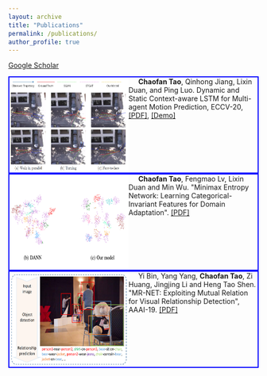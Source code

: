 ```yaml
---
layout: archive
title: "Publications"
permalink: /publications/
author_profile: true
---
```



[Google Scholar](https://scholar.google.com/citations?hl=en&view_op=list_works&gmla=AJsN-F5DfisY6qynQkPPreVmBlpCYV8WALf-n4aVHphvfHF9GAmm2cYErmRxuXccCwkrSglgJN4L6s2t4Cn5Ei6r5jEfLOvnoA&user=gjmfLroAAAAJ)

<div style="display:inline-block; border:2px blue solid; ">
 <img src="../images/paper_cover_image/dscmp.png" style="float:left;" width="240" height="192" alt="markdown">
&nbsp;&nbsp;&nbsp;&nbsp;
<b>Chaofan Tao</b>, Qinhong Jiang, Lixin Duan, and Ping Luo. Dynamic and Static Context-aware LSTM for Multi-agent Motion Prediction, ECCV-20,
<a href="http://www.ecva.net/papers/eccv_2020/papers_ECCV/html/3801_ECCV_2020_paper.php">[PDF]</a>,
<a href="../files/ECCV20-demo.mp4">[Demo]</a> 
</div>
<br>


<div style="display:inline-block; border:2px blue solid; ">
 <img src="../images/paper_cover_image/mmen.png" style="float:left;" width="240" height="192" alt="markdown">
&nbsp;&nbsp;&nbsp;&nbsp;
<b>Chaofan Tao</b>, Fengmao Lv, Lixin Duan and Min Wu. "Minimax Entropy Network: Learning Categorical-Invariant Features for Domain Adaptation".
<a href="https://arxiv.org/abs/1904.09601">[PDF]</a>
</div>
<br>


<div style="display:inline-block; border:2px blue solid; ">
 <img src="../images/paper_cover_image/mrnet.png" style="float:left;" width="240" height="192" alt="markdown">
&nbsp;&nbsp;&nbsp;&nbsp;
Yi Bin, Yang Yang, <b>Chaofan Tao</b>, Zi Huang, Jingjing Li and Heng Tao Shen. "MR-NET: Exploiting Mutual Relation for Visual  Relationship Detection", AAAI-19. 
<a href="https://www.aaai.org/ojs/index.php/AAAI/article/view/4819">[PDF]</a>
</div>

